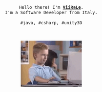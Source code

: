 <p align="center">
  <br>
  <br>
  <samp>
    Hello there! I'm <b><a rel="nofollow noopener noreferrer" target="_blank" href="https://ViiRaLe.com">ViiRaLe</a></b>.
    <br>
    I'm a Software Developer from Italy.
    <br>
    <br>
    #java, #csharp, #unity3D
  </samp>
  <br>
  <br>
  <br>
  <br>
  <img src="https://raw.githubusercontent.com/ViiRaLe/ViiRaLe/master/images/pcyes.gif" width="200"/>
</p>
